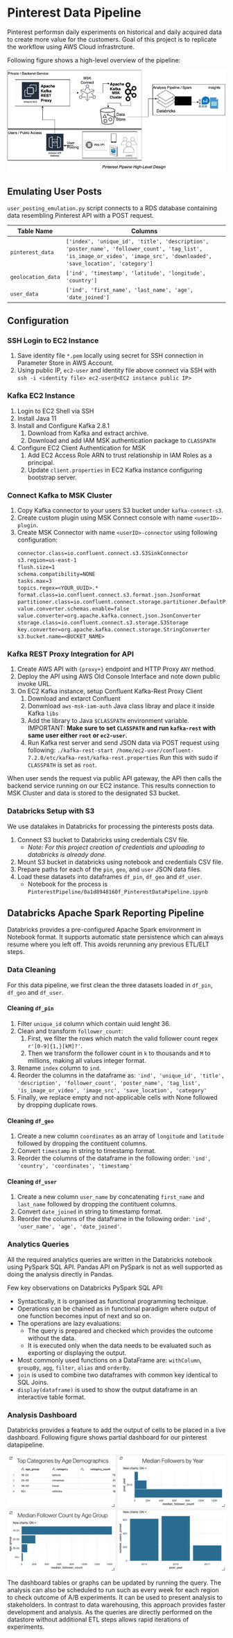 # Pinterest Data Pipeline
Pinterest performsn daily experiments on historical and daily acquired data to create more value for the customers. Goal of this project is to replicate the workflow using AWS Cloud infrastrcture.

Following figure shows a high-level overview of the pipeline:


<img src="_docs/pinterest_pipeline.png" width="520" style="text-align=center;">

## Emulating User Posts

`user_posting_emulation.py` script connects to a RDS database containing data resembling Pinterest API with a POST request. 

| Table Name | Columns |
|------------|---------|
| `pinterest_data` | `['index', 'unique_id', 'title', 'description', 'poster_name', 'follower_count', 'tag_list', 'is_image_or_video', 'image_src', 'downloaded', 'save_location', 'category']` |
| `geolocation_data` | `['ind', 'timestamp', 'latitude', 'longitude', 'country']`|
| `user_data` | `['ind', 'first_name', 'last_name', 'age', 'date_joined']`|


## Configuration
### SSH Login to EC2 Instance
1. Save identity file `*.pem` locally using secret for SSH connection in Parameter Store in AWS Account.
2. Using public IP, `ec2-user` and identity file above connect via SSH with 
   `ssh -i <identity file> ec2-user@<EC2 instance public IP>`

### Kafka EC2 Instance
1. Login to EC2 Shell via SSH
2. Install Java 11
3. Install and Configure Kafka 2.8.1
   1. Download from Kafka and extract archive.
   2. Download and add IAM MSK authentication package to `CLASSPATH`
4. Configure EC2 Client Authentication for MSK
   1. Add EC2 Access Role ARN to trust relationship in IAM Roles as a principal.
   2. Update `client.properties` in EC2 Kafka instance configuring bootstrap server.

### Connect Kafka to MSK Cluster
1. Copy Kafka connector to your users S3 bucket under `kafka-connect-s3`.
2. Create custom plugin using MSK Connect console with name `<userID>-plugin`.
3. Create MSK Connector with name `<userID>-connector` using following configuration:
   ```
   connector.class=io.confluent.connect.s3.S3SinkConnector
   s3.region=us-east-1
   flush.size=1
   schema.compatibility=NONE
   tasks.max=3
   topics.regex=<YOUR_UUID>.*
   format.class=io.confluent.connect.s3.format.json.JsonFormat
   partitioner.class=io.confluent.connect.storage.partitioner.DefaultPartitioner
   value.converter.schemas.enable=false
   value.converter=org.apache.kafka.connect.json.JsonConverter
   storage.class=io.confluent.connect.s3.storage.S3Storage
   key.converter=org.apache.kafka.connect.storage.StringConverter
   s3.bucket.name=<BUCKET_NAME>
   ```

### Kafka REST Proxy Integration for API
1. Create AWS API with `{proxy+}` endpoint and HTTP Proxy `ANY` method.
2. Deploy the API using AWS Old Console Interface and note down public invoke URL.
3. On EC2 Kafka instance, setup Confluent Kafka-Rest Proxy Client
   1. Download and extarct Confluent
   2. Donwnload `aws-msk-iam-auth` Java class libray and place it inside Kafka `libs`
   3. Add the library to Java `$CLASSPATH` environment variable.\
      IMPORTANT: **Make sure to set `CLASSPATH` and run `kafka-rest` with same user either `root` or `ec2-user`.**
   4. Run Kafka rest server and send JSON data via POST request using following:
      `./kafka-rest-start /home/ec2-user/confluent-7.2.0/etc/kafka-rest/kafka-rest.properties`
      Run this with sudo if `CLASSPATH` is set as `root`.

When user sends the request via public API gateway, the API then calls the backend service running on our EC2 instance. This results connection to MSK Cluster and data is stored to the designated S3 bucket.

### Databricks Setup with S3
We use datalakes in Databricks for processing the pinterests posts data.

1. Connect S3 bucket to Databricks using credentials CSV file. 
   - *Note: For this project creation of credentials and uploading to databricks is already done.*
2. Mount S3 bucket in databricks using notebook and credentials CSV file.
3. Prepare paths for each of the `pin`, `geo`, and `user` JSON data files.
4. Load these datasets into dataframes `df_pin`, `df_geo` and `df_user`.
   - Notebook for the process is `PinterestPipeline/0a1d8948160f_PinterestDataPipeline.ipynb`

## Databricks Apache Spark Reporting Pipeline
Databricks provides a pre-configured Apache Spark environment in Notebook format.
It supports automatic state persistence which can always resume where you left off.
This avoids rerunning any previous ETL/ELT steps.

### Data Cleaning
For this data pipeline, we first clean the three datasets loaded in `df_pin`, `df_geo` and `df_user`.

#### Cleaning `df_pin`
1. Filter `unique_id` column which contain uuid lenght 36.
2. Clean and transform `follower_count`:
   1. First, we filter the rows which match the valid follower count regex `r'[0-9]{1,}[kM]?'`.
   2. Then we transform the follower count in `k` to thousands and `M` to millions, making all values integer format.
3. Rename `index` column to `ind`.
4. Reorder the columns in the dataframe as: `'ind', 'unique_id', 'title', 'description', 'follower_count', 'poster_name',
                   'tag_list', 'is_image_or_video', 'image_src', 'save_location', 'category'`
5. Finally, we replace empty and not-applicable cells with None followed by dropping duplicate rows.

#### Cleaning `df_geo`
1. Create a new column `coordinates` as an array of `longitude` and `latitude` followed by dropping the contituent columns.
2. Convert `timestamp` in string to timestamp format.
3. Reorder the columns of the dataframe in the following order: `'ind', 'country', 'coordinates', 'timestamp'`

#### Cleaning `df_user`

1. Create a new column `user_name` by concatenating `first_name` and `last_name` followed by dropping the contituent columns.
2. Convert `date_joined` in string to timestamp format.
3. Reorder the columns of the dataframe in the following order: `'ind', 'user_name', 'age', 'date_joined'`.

### Analytics Queries

All the required analytics queries are written in the Databricks notebook using PySpark SQL API. Pandas API on PySpark is not as well supported as doing the analysis directly in Pandas.

Few key observations on Databricks PySpark SQL API:
- Syntactically, it is organised as functional programming technique.
- Operations can be chained as in functional paradigm where output of one function becomes input of next and so on.
- The operations are lazy evaluations: 
  - The query is prepared and checked which provides the outcome without the data.
  - It is executed only when the data needs to be evaluated such as exporting or displaying the output.
- Most commonly used functions on a DataFrame are: `withColumn`, `groupBy`, `agg`, `filter`, `alias` and `orderBy`.
- `join` is used to combine two dataframes with common key identical to SQL Joins.
- `display(dataframe)` is used to show the output dataframe in an interactive table format.

### Analysis Dashboard
Databricks provides a feature to add the output of cells to be placed in a live dashboard. Following figure shows partial dashboard for our pinterest datapipeline.

![](_docs/databricks_dashboard.png)

The dashboard tables or graphs can be updated by running the query.
The analysis can also be scheduled to run such as every week for each region to check outcome of A/B experiments. It can be used to present analysis to stakeholders.
In contrast to data warehousing, this approach provides faster development and analysis. As the queries are directly performed on the datastore without additional ETL steps allows rapid iterations of experiments.